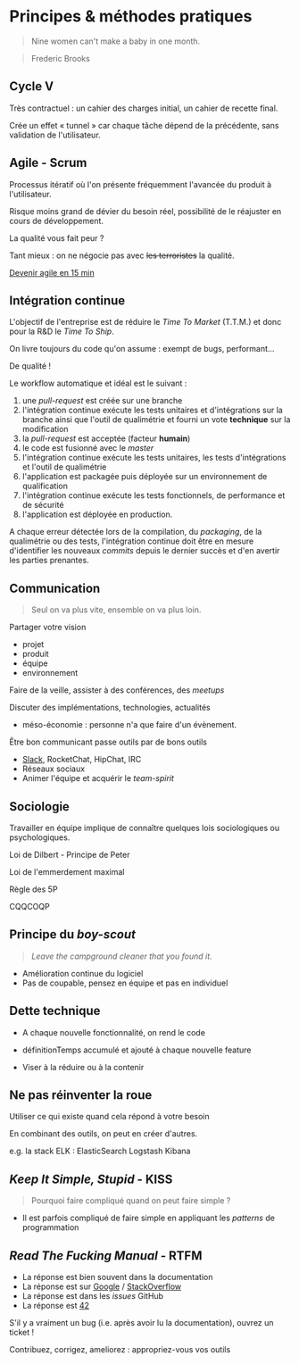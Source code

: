 # Principes & méthodes pratiques


> Nine women can't make a baby in one month.

> Frederic Brooks


## Cycle V


Très contractuel : un cahier des charges initial, un cahier de recette final.


Crée un effet « tunnel » car chaque tâche dépend de la précédente, sans validation de l'utilisateur.


## Agile - Scrum


Processus itératif où l'on présente fréquemment l'avancée du produit à l'utilisateur.


Risque moins grand de dévier du besoin réel, possibilité de le réajuster en cours de développement.


La qualité vous fait peur ?

Tant mieux : on ne négocie pas avec ~~les terroristes~~ la qualité.


[Devenir agile en 15 min](https://www.youtube.com/watch?v=3qMpB-UH9kA)


## Intégration continue

L'objectif de l'entreprise est de réduire le *Time To Market* (T.T.M.) et donc pour la R&D le *Time To Ship*.


On livre toujours du code qu'on assume : exempt de bugs, performant...

De qualité !


Le workflow automatique et idéal est le suivant :

1. une *pull-request* est créée sur une branche
1. l'intégration continue exécute les tests unitaires et d'intégrations sur la branche ainsi que l'outil de qualimétrie et fourni un vote **technique** sur la modification
1. la *pull-request* est acceptée (facteur **humain**)
1. le code est fusionné avec le *master*
1. l'intégration continue exécute les tests unitaires, les tests d'intégrations et l'outil de qualimétrie
1. l'application est packagée puis déployée sur un environnement de qualification
1. l'intégration continue exécute les tests fonctionnels, de performance et de sécurité
1. l'application est déployée en production.


A chaque erreur détectée lors de la compilation, du *packaging*, de la qualimétrie ou des tests, l'intégration continue doit être en mesure d'identifier les nouveaux *commits* depuis le dernier succès et d'en avertir les parties prenantes.


## Communication

> Seul on va plus vite, ensemble on va plus loin.


Partager votre vision
* projet
* produit
* équipe
* environnement


Faire de la veille, assister à des conférences, des *meetups*


Discuter des implémentations, technologies, actualités
* méso-économie : personne n'a que faire d'un évènement.


Être bon communicant passe outils par de bons outils


* [Slack](http://www.slack.com), RocketChat, HipChat, IRC
* Réseaux sociaux
* Animer l'équipe et acquérir le *team-spirit*


## Sociologie


Travailler en équipe implique de connaître quelques lois sociologiques ou psychologiques.


Loi de Dilbert - Principe de Peter


Loi de l'emmerdement maximal


Règle des 5P


CQQCOQP


## Principe du *boy-scout*

> *Leave the campground cleaner that you found it.*


* Amélioration continue du logiciel
* Pas de coupable, pensez en équipe et pas en individuel


## Dette technique

* A chaque nouvelle fonctionnalité, on rend le code 

* définitionTemps accumulé et ajouté à chaque nouvelle feature
* Viser à la réduire ou à la contenir


## Ne pas réinventer la roue


Utiliser ce qui existe quand cela répond à votre besoin


En combinant des outils, on peut en créer d'autres.

e.g. la stack ELK : ElasticSearch Logstash Kibana


## *Keep It Simple, Stupid* - KISS


> Pourquoi faire compliqué quand on peut faire simple ?


* Il est parfois compliqué de faire simple en appliquant les *patterns* de programmation


## *Read The Fucking Manual* - RTFM


* La réponse est bien souvent dans la documentation
* La réponse est sur [Google](http://lmgtfy.com/?q=google.fr&l=1) / [StackOverflow](http://lmgtfy.com/?q=stacksverflow.com&l=1)
* La réponse est dans les *issues* GitHub
* La réponse est [42](https://en.wikipedia.org/wiki/42_(number)#The_Hitchhiker.27s_Guide_to_the_Galaxy)


S'il y a vraiment un bug (i.e. après avoir lu la documentation), ouvrez un ticket !


Contribuez, corrigez, ameliorez : appropriez-vous vos outils